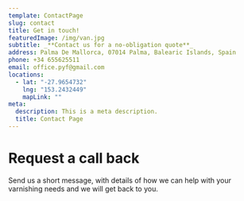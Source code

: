 ```yaml
---
template: ContactPage
slug: contact
title: Get in touch!
featuredImage: /img/van.jpg
subtitle: _**Contact us for a no-obligation quote**_
address: Palma De Mallorca, 07014 Palma, Balearic Islands, Spain
phone: +34 655625511
email: office.pyf@gmail.com
locations:
  - lat: "-27.9654732"
    lng: "153.2432449"
    mapLink: ""
meta:
  description: This is a meta description.
  title: Contact Page
---
```

# Request a call back

Send us a short message, with details of how we can help with your varnishing needs and we will get back to you.